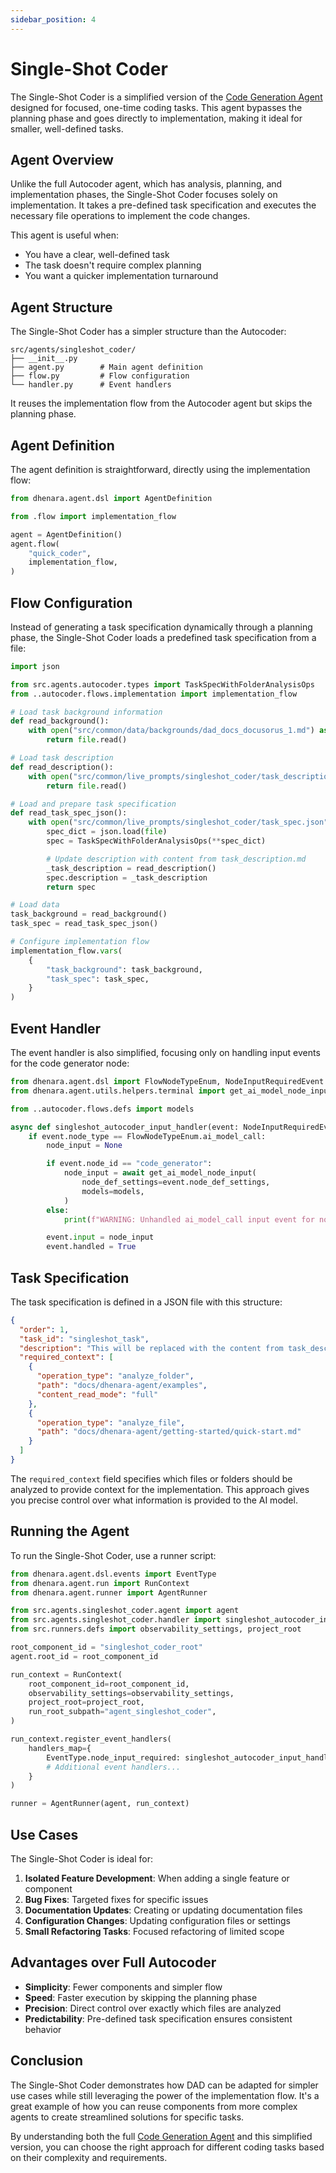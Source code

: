 ```yaml
---
sidebar_position: 4
---
```


# Single-Shot Coder

The Single-Shot Coder is a simplified version of the [Code Generation Agent](./code-generation-agent.md) designed for
focused, one-time coding tasks. This agent bypasses the planning phase and goes directly to implementation, making it
ideal for smaller, well-defined tasks.

## Agent Overview

Unlike the full Autocoder agent, which has analysis, planning, and implementation phases, the Single-Shot Coder focuses
solely on implementation. It takes a pre-defined task specification and executes the necessary file operations to
implement the code changes.

This agent is useful when:

- You have a clear, well-defined task
- The task doesn't require complex planning
- You want a quicker implementation turnaround

## Agent Structure

The Single-Shot Coder has a simpler structure than the Autocoder:

```plaintext
src/agents/singleshot_coder/
├── __init__.py
├── agent.py        # Main agent definition
├── flow.py         # Flow configuration
└── handler.py      # Event handlers
```

It reuses the implementation flow from the Autocoder agent but skips the planning phase.

## Agent Definition

The agent definition is straightforward, directly using the implementation flow:

```python
from dhenara.agent.dsl import AgentDefinition

from .flow import implementation_flow

agent = AgentDefinition()
agent.flow(
    "quick_coder",
    implementation_flow,
)
```

## Flow Configuration

Instead of generating a task specification dynamically through a planning phase, the Single-Shot Coder loads a
predefined task specification from a file:

```python
import json

from src.agents.autocoder.types import TaskSpecWithFolderAnalysisOps
from ..autocoder.flows.implementation import implementation_flow

# Load task background information
def read_background():
    with open("src/common/data/backgrounds/dad_docs_docusorus_1.md") as file:
        return file.read()

# Load task description
def read_description():
    with open("src/common/live_prompts/singleshot_coder/task_description.md") as file:
        return file.read()

# Load and prepare task specification
def read_task_spec_json():
    with open("src/common/live_prompts/singleshot_coder/task_spec.json") as file:
        spec_dict = json.load(file)
        spec = TaskSpecWithFolderAnalysisOps(**spec_dict)

        # Update description with content from task_description.md
        _task_description = read_description()
        spec.description = _task_description
        return spec

# Load data
task_background = read_background()
task_spec = read_task_spec_json()

# Configure implementation flow
implementation_flow.vars(
    {
        "task_background": task_background,
        "task_spec": task_spec,
    }
)
```

## Event Handler

The event handler is also simplified, focusing only on handling input events for the code generator node:

```python
from dhenara.agent.dsl import FlowNodeTypeEnum, NodeInputRequiredEvent
from dhenara.agent.utils.helpers.terminal import get_ai_model_node_input

from ..autocoder.flows.defs import models

async def singleshot_autocoder_input_handler(event: NodeInputRequiredEvent):
    if event.node_type == FlowNodeTypeEnum.ai_model_call:
        node_input = None

        if event.node_id == "code_generator":
            node_input = await get_ai_model_node_input(
                node_def_settings=event.node_def_settings,
                models=models,
            )
        else:
            print(f"WARNING: Unhandled ai_model_call input event for node {event.node_id}")

        event.input = node_input
        event.handled = True
```

## Task Specification

The task specification is defined in a JSON file with this structure:

```json
{
  "order": 1,
  "task_id": "singleshot_task",
  "description": "This will be replaced with the content from task_description.md",
  "required_context": [
    {
      "operation_type": "analyze_folder",
      "path": "docs/dhenara-agent/examples",
      "content_read_mode": "full"
    },
    {
      "operation_type": "analyze_file",
      "path": "docs/dhenara-agent/getting-started/quick-start.md"
    }
  ]
}
```

The `required_context` field specifies which files or folders should be analyzed to provide context for the
implementation. This approach gives you precise control over what information is provided to the AI model.

## Running the Agent

To run the Single-Shot Coder, use a runner script:

```python
from dhenara.agent.dsl.events import EventType
from dhenara.agent.run import RunContext
from dhenara.agent.runner import AgentRunner

from src.agents.singleshot_coder.agent import agent
from src.agents.singleshot_coder.handler import singleshot_autocoder_input_handler
from src.runners.defs import observability_settings, project_root

root_component_id = "singleshot_coder_root"
agent.root_id = root_component_id

run_context = RunContext(
    root_component_id=root_component_id,
    observability_settings=observability_settings,
    project_root=project_root,
    run_root_subpath="agent_singleshot_coder",
)

run_context.register_event_handlers(
    handlers_map={
        EventType.node_input_required: singleshot_autocoder_input_handler,
        # Additional event handlers...
    }
)

runner = AgentRunner(agent, run_context)
```

## Use Cases

The Single-Shot Coder is ideal for:

1. **Isolated Feature Development**: When adding a single feature or component
2. **Bug Fixes**: Targeted fixes for specific issues
3. **Documentation Updates**: Creating or updating documentation files
4. **Configuration Changes**: Updating configuration files or settings
5. **Small Refactoring Tasks**: Focused refactoring of limited scope

## Advantages over Full Autocoder

- **Simplicity**: Fewer components and simpler flow
- **Speed**: Faster execution by skipping the planning phase
- **Precision**: Direct control over exactly which files are analyzed
- **Predictability**: Pre-defined task specification ensures consistent behavior

## Conclusion

The Single-Shot Coder demonstrates how DAD can be adapted for simpler use cases while still leveraging the power of the
implementation flow. It's a great example of how you can reuse components from more complex agents to create streamlined
solutions for specific tasks.

By understanding both the full [Code Generation Agent](./auto-coder.md) and this simplified version, you can choose the
right approach for different coding tasks based on their complexity and requirements.

